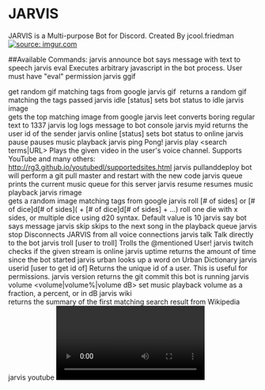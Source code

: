# JARVIS
JARVIS is a Multi-purpose Bot for Discord.
Created By jcool.friedman
<a href="http://imgur.com/4rKMqES"><img src="http://i.imgur.com/4rKMqES.png" title="source: imgur.com" /></a>

##Available Commands:
	jarvis announce <message>
	    bot says message with text to speech
	jarvis eval <command>
	    Executes arbitrary javascript in the bot process. User must have "eval" permission
	jarvis ggif <search query>
	    get random gif matching tags from google
	jarvis gif <image tags>
	    returns a random gif matching the tags passed
	jarvis idle [status]
	    sets bot status to idle
	jarvis image <search query>
	    gets the top matching image from google
	jarvis leet <message>
	    converts boring regular text to 1337
	jarvis log <log message>
	    logs message to bot console
	jarvis myid
	    returns the user id of the sender
	jarvis online [status]
	    sets bot status to online
	jarvis pause
	    pauses music playback
	jarvis ping
	    Pong!
	jarvis play <search terms|URL>
	    Plays the given video in the user's voice channel. Supports YouTube and many others:  http://rg3.github.io/youtubedl/supportedsites.html
	jarvis pullanddeploy
	    bot will perform a git pull master and restart with the new code
	jarvis queue
	    prints the current music queue for this server
	jarvis resume
	    resumes music playback
	jarvis rimage <search query>
	    gets a random image matching tags from google
	jarvis roll [# of sides] or [# of dice]d[# of sides]( + [# of dice]d[# of sides] + ...)
	    roll one die with x sides, or multiple dice using d20 syntax. Default value is 10
	jarvis say <message>
	    bot says message
	jarvis skip
	    skips to the next song in the playback queue
	jarvis stop
	    Disconnects JARVIS from all voice connections
	jarvis talk <message>
	    Talk directly to the bot
	jarvis troll [user to troll]
	    Trolls the @mentioned User!
	jarvis twitch <stream>
	    checks if the given stream is online
	jarvis uptime
	    returns the amount of time since the bot started
	jarvis urban <word>
	    looks up a word on Urban Dictionary
	jarvis userid [user to get id of]
	    Returns the unique id of a user. This is useful for permissions.
	jarvis version
	    returns the git commit this bot is running
	jarvis volume <volume|volume%|volume dB>
	    set music playback volume as a fraction, a percent, or in dB
	jarvis wiki <search terms>
	    returns the summary of the first matching search result from Wikipedia
	jarvis youtube <video tags>
	    gets youtube video matching tags
	
##Support & Suggestions
<a href="https://discord.gg/8P2UZW3" class="button is-medium is-success">Official Server</a>
